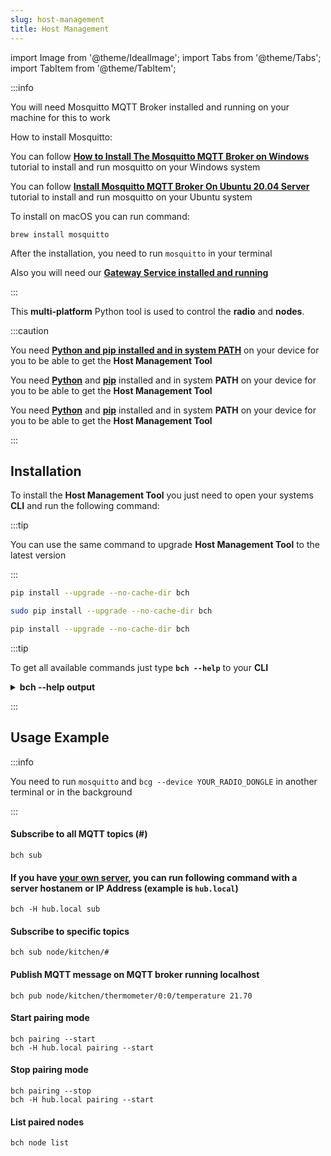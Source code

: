 ```yaml
---
slug: host-management
title: Host Management
---
```

import Image from '@theme/IdealImage';
import Tabs from '@theme/Tabs';
import TabItem from '@theme/TabItem';

:::info

You will need Mosquitto MQTT Broker installed and running on your machine for this to work

How to install Mosquitto:
<Tabs groupId="operating-system">
<TabItem value="windows" label="Windows" default>

You can follow [**How to Install The Mosquitto MQTT Broker on Windows**](http://www.steves-internet-guide.com/install-mosquitto-broker/) tutorial to install and run mosquitto on your Windows system

</TabItem>
<TabItem value="linux" label="Linux">

You can follow [**Install Mosquitto MQTT Broker On Ubuntu 20.04 Server**](https://www.vultr.com/docs/install-mosquitto-mqtt-broker-on-ubuntu-20-04-server/) tutorial to install and run mosquitto on your Ubuntu system

</TabItem>
<TabItem value="macOS" label="macOS">

To install on macOS you can run command:

```
brew install mosquitto
```

After the installation, you need to run `mosquitto` in your terminal

</TabItem>
</Tabs>

Also you will need our [**Gateway Service installed and running**](./gateway-service.md)

:::

This **multi-platform** Python tool is used to control the **radio** and **nodes**.

:::caution

<Tabs groupId="operating-system">
<TabItem value="windows" label="Windows" default>

You need [**Python and pip installed and in system PATH**](https://www.tutorialspoint.com/how-to-install-python-in-windows) on your device for you to be able to get the **Host Management Tool**

</TabItem>
<TabItem value="linux" label="Linux">

You need [**Python**](https://www.python.org/downloads/) and [**pip**](https://www.geeksforgeeks.org/how-to-install-pip-in-linux/) installed and in system **PATH** on your device for you to be able to get the **Host Management Tool**

</TabItem>
<TabItem value="macOS" label="macOS">

You need [**Python**](https://www.python.org/downloads/) and [**pip**](https://www.geeksforgeeks.org/how-to-install-pip-in-macos/) installed and in system **PATH** on your device for you to be able to get the **Host Management Tool**

</TabItem>
</Tabs>

:::

## Installation

To install the **Host Management Tool** you just need to open your systems **CLI** and run the following command:

:::tip

You can use the same command to upgrade **Host Management Tool** to the latest version

:::

<Tabs groupId="operating-system">
<TabItem value="windows" label="Windows" default>

```bash
pip install --upgrade --no-cache-dir bch
```

</TabItem>
<TabItem value="linux" label="Linux">

```bash
sudo pip install --upgrade --no-cache-dir bch
```

</TabItem>
<TabItem value="macOS" label="macOS">

```bash
pip install --upgrade --no-cache-dir bch
```

</TabItem>
</Tabs>

:::tip

To get all available commands just type **`bch --help`** to your **CLI**

<details><summary><b>bch --help output</b></summary>
<p>

  ``` showLineNumbers
  Usage: bch [OPTIONS] COMMAND [ARGS]...

  Options:
  --gateway TEXT                 Gateway name [default: usb-dongle].
  -H, --mqtt-host TEXT           MQTT host to connect to [default: 127.0.0.1].
  -P, --mqtt-port INTEGER RANGE  MQTT port to connect to [default: 1883].
  --mqtt-username TEXT           MQTT username.
  --mqtt-password TEXT           MQTT password.
  --mqtt-cafile PATH             MQTT cafile.
  --mqtt-certfile PATH           MQTT certfile.
  --mqtt-keyfile PATH            MQTT keyfile.
  -v, --verbosity LVL            Either CRITICAL, ERROR, WARNING, INFO or
                                  DEBUG

  --version                      Show the version and exit.
  -h, --help                     Show this message and exit.

  Commands:
  gw       Gateway
  node
  pairing
  pub
  sub      Subscribe topic.
  ```

</p>
</details>

:::

## Usage Example

:::info

You need to run `mosquitto` and `bcg --device YOUR_RADIO_DONGLE` in another terminal or in the background

:::

#### Subscribe to all MQTT topics (#)

```
bch sub
```

#### If you have [your own server](../server-raspberry-pi/index.md), you can run following command with a server hostanem or IP Address (example is `hub.local`)

```
bch -H hub.local sub
```

#### Subscribe to specific topics

```
bch sub node/kitchen/#
```

#### Publish MQTT message on MQTT broker running localhost

```
bch pub node/kitchen/thermometer/0:0/temperature 21.70
```

#### Start pairing mode

```
bch pairing --start
bch -H hub.local pairing --start
```

#### Stop pairing mode

```
bch pairing --stop
bch -H hub.local pairing --start
```

#### List paired nodes

```
bch node list
```
